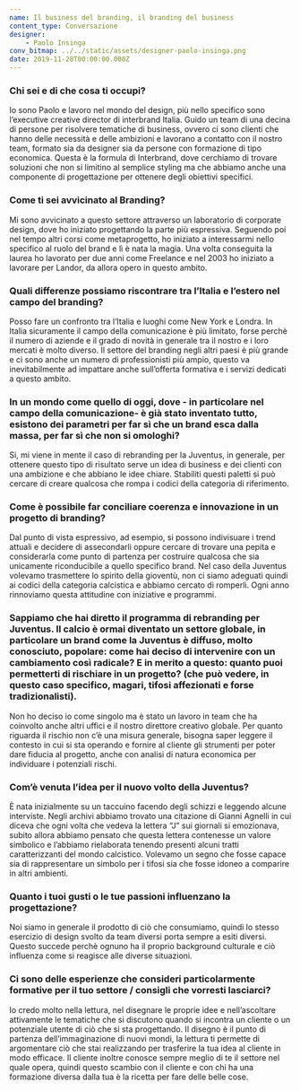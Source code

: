 ```yaml
---
name: Il business del branding, il branding del business
content_type: Conversazione
designer:
    - Paolo Insinga
conv_bitmap: ../../static/assets/designer-paolo-insinga.png
date: 2019-11-28T00:00:00.000Z
---
```


### Chi sei e di che cosa ti occupi?

Io sono Paolo e lavoro nel mondo del design, più nello specifico sono l’executive creative director di interbrand Italia. Guido un team di una decina di persone per risolvere tematiche di business, ovvero ci sono clienti che hanno delle necessità e delle ambizioni e lavorano a contatto con il nostro team, formato sia da designer sia da persone con formazione di tipo economica. Questa è la formula di Interbrand, dove cerchiamo di trovare soluzioni che non si limitino al semplice styling ma che abbiamo anche una componente di progettazione per ottenere degli obiettivi specifici.

### Come ti sei avvicinato al Branding?

Mi sono avvicinato a questo settore attraverso un laboratorio di corporate design, dove ho iniziato progettando la parte più espressiva. Seguendo poi nel tempo altri corsi come metaprogetto, ho iniziato a interessarmi nello specifico al ruolo del brand e lì è nata la magia. Una volta conseguita la laurea ho lavorato per due anni come Freelance e nel 2003 ho iniziato a lavorare per Landor, da allora opero in questo ambito.

### Quali differenze possiamo riscontrare tra l’Italia e l’estero nel campo del branding?

Posso fare un confronto tra l’Italia e luoghi come New York e Londra. In Italia sicuramente il campo della comunicazione è più limitato, forse perchè il numero di aziende e il grado di novità in generale tra il nostro e i loro mercati è molto diverso. Il settore del branding negli altri paesi è più grande e ci sono anche un numero di professionisti più ampio, questo va inevitabilmente ad impattare anche sull’offerta formativa e i servizi dedicati a questo ambito.

### In un mondo come quello di oggi, dove - in particolare nel campo della comunicazione- è già stato inventato tutto, esistono dei parametri per far sì che un brand esca dalla massa, per far sì che non si omologhi?

Si, mi viene in mente il caso di rebranding per la Juventus, in generale, per ottenere questo tipo di risultato serve un idea di business e dei clienti con una ambizione e che abbiano le idee chiare. Stabiliti questi paletti si può cercare di creare qualcosa che rompa i codici della categoria di riferimento.

### Come è possibile far conciliare coerenza e innovazione in un progetto di branding?

Dal punto di vista espressivo, ad esempio, si possono indivisuare i trend attuali e decidere di assecondarli oppure cercare di trovare una pepita e considerarla come punto di partenza per costruire qualcosa che sia unicamente riconducibile a quello specifico brand. Nel caso della Juventus volevamo trasmettere lo spirito della gioventù, non ci siamo adeguati quindi ai codici della categoria calcistica e abbiamo cercato di romperli. Ogni anno rinnoviamo questa attitudine con iniziative e programmi.

### Sappiamo che hai diretto il programma di rebranding per Juventus. Il calcio è ormai diventato un settore globale, in particolare un brand come la Juventus è diffuso, molto conosciuto, popolare: come hai deciso di intervenire con un cambiamento così radicale? E in merito a questo: quanto puoi permetterti di rischiare in un progetto? (che può vedere, in questo caso specifico, magari, tifosi affezionati e forse tradizionalisti).

Non ho deciso io come singolo ma è stato un lavoro in team che ha coinvolto anche altri uffici e il nostro direttore creativo globale. Per quanto riguarda il rischio non c’è una misura generale, bisogna saper leggere il contesto in cui si sta operando e fornire al cliente gli strumenti per poter dare fiducia al progetto, anche con analisi di natura economica per individuare i potenziali rischi.

### Com’è venuta l’idea per il nuovo volto della Juventus?

È nata inizialmente su un taccuino facendo degli schizzi e leggendo alcune interviste. Negli archivi abbiamo trovato una citazione di Gianni Agnelli in cui diceva che ogni volta che vedeva la lettera “J” sui giornali si emozionava, subito allora abbiamo pensato che questa lettera contenesse un valore simbolico e l’abbiamo rielaborata tenendo presenti alcuni tratti caratterizzanti del mondo calcistico. Volevamo un segno che fosse capace sia di rappresentare un simbolo per i tifosi sia che fosse idoneo a comparire in altri ambienti.

### Quanto i tuoi gusti o le tue passioni influenzano la progettazione?

Noi siamo in generale il prodotto di ciò che consumiamo, quindi lo stesso esercizio di design svolto da team diversi porta sempre a esiti diversi. Questo succede perchè ognuno ha il proprio background culturale e ciò influenza come si reagisce alle diverse situazioni.

### Ci sono delle esperienze che consideri particolarmente formative per il tuo settore / consigli che vorresti lasciarci?

Io credo molto nella lettura, nel disegnare le proprie idee e nell’ascoltare attivamente le tematiche che si discutono quando si incontra un cliente o un potenziale utente di ciò che si sta progettando. Il disegno è il punto di partenza dell’immaginazione di nuovi mondi, la lettura ti permette di argomentare ciò che stai realizzando per trasferire la tua idea al cliente in modo efficace. Il cliente inoltre conosce sempre meglio di te il settore nel quale opera, quindi questo scambio con il cliente e con chi ha una formazione diversa dalla tua è la ricetta per fare delle belle cose.
